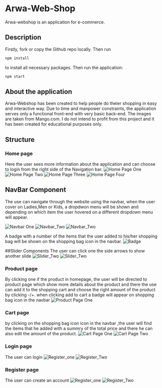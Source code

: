 # Arwa-Web-Shop

Arwa-webshop is an application for e-commerce.

## Description
Firstly, fork or copy the Github repo locally. Then run
```bash
npm install
```
to install all necessary packages.
Then run the application:
```bash
npm start
```

## About the application
Arwa-Webshop has been created to help people do theier shopping in easy and interactive way. Due to time and manpower constraints, the application serves only a functional front-end with very basic back-end. The images are taken from Mango.com.
I do not intend to profit from this project and it has been created for educational purposes only.

## Structure

### Home page
Here the user sees more information about the application and can choose to login from the right side of the Navigation bar.
![Home Page One](/arwa-webshop/src/images/HOME_PAGE1.png)
![Home Page Two](/arwa-webshop/src/images/HOME_PAGE2.png)
![Home Page Three](/arwa-webshop/src/images/HOME_PAGE3.png)
![Home Page Four](/arwa-webshop/src/images/HOME_PAGE4.png)

## NavBar Component
The use can navigate through the website using the navbar, when the user cover on Ladies,Men or Kids, a dropdwon menu will be shown and depending on which item the user hovered on a different dropdown menu will appear. 

![Navbar One](/arwa-webshop/src/images/NAVBAR_COMPONENT1.png)
![Navbar_Two](/arwa-webshop/src/images/NAVBAR_COMPONENT2.png)
![Navbar_Two](/arwa-webshop/src/images/NAVBAR_COMPONENT3.png)



A badge with a number of the items that the user added to his/her shopping bag will be shown on the shopping bag icon in the navbar.
![Badge](/arwa-webshop/src/images/BADGE.png)

##Slider Components 
The user can click one the side arrows to show another slide 
![Slider_Two](/arwa-webshop/src/images/Slider1.png)
![Slider_Two](/arwa-webshop/src/images/Slider2.png)


### Product page
By clicking one if the product in homepage, the user will be directed to product page which show more details about the product and there the use can add it to the shopping cart and choose the right amount of the product by clicking -/+.
when clicking add to cart a badge will appear on shopping bag icon in the navbar
![Product Page One](/arwa-webshop/src/images/PRODUCT_PAGE1.png)




### Cart page
by clicking on the shopping bag icon icon in the navbar ,the user will find the items that he added with a summry of the total price and there he can also edit the amount of the product.
![Cart Page One](/arwa-webshop/src/images/CART_PAGE1.png)
![Cart Page Two](/arwa-webshop/src/images/CART_PAGE2.png)

### Login page
The user can login 
![Register_one](/arwa-webshop/src/images/LOGIN.png)
![Register_Two](/arwa-webshop/src/images/REGISTER2.png)

### Register page
The user can create an account
![Register_one](/arwa-webshop/src/images/REGISTER1.png)
![Register_Two](/arwa-webshop/src/images/REGISTER2.png)
